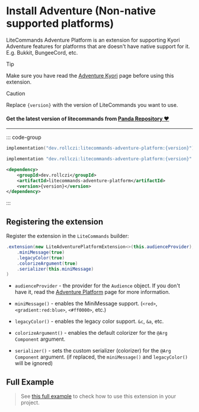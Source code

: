 # Install Adventure (Non-native supported platforms)

LiteCommands Adventure Platform is an extension for supporting Kyori Adventure features
for platforms that are doesn't have native support for it. E.g. Bukkit, BungeeCord, etc.

> [!TIP]
> Make sure you have read the [Adventure Kyori](https://docs.advntr.dev/getting-started.html) page before using this extension.

> [!CAUTION]
> Replace `{version}` with the version of LiteCommands you want to use.

#### Get the latest version of litecommands from [Panda Repository ❤](https://repo.panda-lang.org/#/releases/dev/rollczi/litecommands)

---

::: code-group

```kotlin [Gradle Kotlin]
implementation("dev.rollczi:litecommands-adventure-platform:{version}")
```

```groovy [Gradle Groovy]
implementation "dev.rollczi:litecommands-adventure-platform:{version}"
```

```xml [Maven]
<dependency>
    <groupId>dev.rollczi</groupId>
    <artifactId>litecommands-adventure-platform</artifactId>
    <version>{version}</version>
</dependency>
```

:::

## Registering the extension

Register the extension in the `LiteCommands` builder:

```java
.extension(new LiteAdventurePlatformExtension<>(this.audienceProvider), config -> config
    .miniMessage(true)
    .legacyColor(true)
    .colorizeArgument(true)
    .serializer(this.miniMessage)
)
```

-   `audienceProvider` - the provider for the `Audience` object. If you don't have it, read the [Adventure Platform](https://docs.advntr.dev/platform/index.html) page for more information.

-   `miniMessage()` - enables the MiniMessage support. (`<red>`, `<gradient:red:blue>`, `<#ff0000>`, etc.)
-   `legacyColor()` - enables the legacy color support. `&c`, `&a`, etc.
-   `colorizeArgument()` - enables the default colorizer for the `@Arg Component` argument.
-   `serializer()` - sets the custom serializer (colorizer) for the `@Arg Component` argument. (if replaced, the `miniMessage()` and `legacyColor()` will be ignored)

## Full Example

> See [this full example](https://github.com/Rollczi/LiteCommands/tree/master/examples/bukkit-adventure-platform)
> to check how to use this extension in your project.
